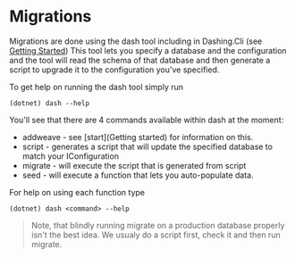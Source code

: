 # Migrations

Migrations are done using the dash tool including in Dashing.Cli (see [Getting Started](start.html)) 
This tool lets you specify a database and the configuration and the tool will read the schema of
that database and then generate a script to upgrade it to the configuration you've specified.

To get help on running the dash tool simply run 

	(dotnet) dash --help
	
You'll see that there are 4 commands available within dash at the moment:

* addweave - see [start](Getting started) for information on this.
* script - generates a script that will update the specified database to match your IConfiguration
* migrate - will execute the script that is generated from script
* seed - will execute a function that lets you auto-populate data.

For help on using each function type

	(dotnet) dash <command> --help
	
> Note, that blindly running migrate on a production database properly isn't the best idea. We usualy do a script first, check it and then run migrate.